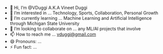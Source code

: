 - 👋 Hi, I’m @VDuggi A.K.A Vineet Duggi  
- 👀 I’m interested in ... Technology, Sports, Collaboration, Personal Growth
- 🌱 I’m currently learning ... Machine Learning and Artificial Intelligence through Michigan State University
- 💞️ I’m looking to collaborate on ... any ML/AI projects that involve 
- 📫 How to reach me ... vduggi@gmail.com
- 😄 Pronouns: ... 
- ⚡ Fun fact: ... 

<!---
VDuggi/VDuggi is a ✨ special ✨ repository because its `README.md` (this file) appears on your GitHub profile.
You can click the Preview link to take a look at your changes.
--->
